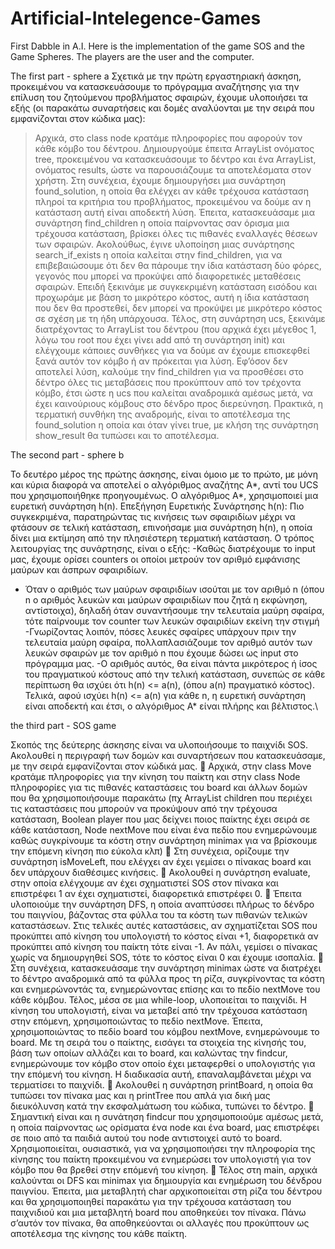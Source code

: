 # Artificial-Intelegence-Games
First Dabble in A.I.
Here is the implementation of the game SOS and the Game Spheres. The players are the user and the computer.

The first part - sphere a
Σχετικά με την πρώτη εργαστηριακή άσκηση, προκειμένου να κατασκευάσουμε το πρόγραμμα αναζήτησης για την επίλυση του ζητούμενου προβλήματος σφαιρών, έχουμε 
υλοποιήσει τα εξής (οι παρακάτω συναρτήσεις και δομές αναλύονται με την σειρά που εμφανίζονται στον κώδικα μας):
> Αρχικά, στο class node κρατάμε πληροφορίες που αφορούν τον κάθε κόμβο του δέντρου.
> Δημιουργούμε έπειτα ArrayList ονόματος tree, προκειμένου να κατασκευάσουμε το δέντρο και ένα ArrayList, ονόματος results, ώστε να 
παρουσιάζουμε τα αποτελέσματα στον χρήστη.
> Στη συνέχεια, έχουμε δημιουργήσει μια συνάρτηση found_solution, η οποία θα ελέγχει αν κάθε τρέχουσα κατάσταση πληροί τα κριτήρια του 
προβλήματος, προκειμένου να δούμε αν η κατάσταση αυτή είναι αποδεκτή λύση.
> Έπειτα, κατασκευάσαμε μια συνάρτηση find_children η οποία παίρνοντας σαν όρισμα μια τρέχουσα κατάσταση, βρίσκει όλες τις πιθανές εναλλαγές
θέσεων των σφαιρών.
> Ακολούθως, έγινε υλοποίηση μιας συνάρτησης search_if_exists η οποία καλείται στην find_children, για να επιβεβαιώσουμε ότι δεν θα πάρουμε
την ίδια κατάσταση δύο φόρες, γεγονός που μπορεί να προκύψει από διαφορετικές μεταθέσεις σφαιρών.
Επειδή ξεκινάμε με συγκεκριμένη κατάσταση εισόδου και προχωράμε με βάση το μικρότερο κόστος, αυτή η ίδια κατάσταση που δεν θα προστεθεί, δεν μπορεί να
προκύψει με μικρότερο κόστος σε σχέση με τη ήδη υπάρχουσα.
> Τέλος, στη συνάρτηση ucs, ξεκινάμε διατρέχοντας το ArrayList του δέντρου (που αρχικά έχει μέγεθος 1, λόγω του root που έχει γίνει add από τη συνάρτηση init) και
ελέγχουμε κάποιες συνθήκες για να δούμε αν έχουμε επισκεφθεί ξανά αυτόν τον κόμβο ή αν πρόκειται για λύση. Εφ’όσον δεν αποτελεί λύση, καλούμε την find_children για
να προσθέσει στο δέντρο όλες τις μεταβάσεις που προκύπτουν από τον τρέχοντα κόμβο, έτσι ώστε η ucs που καλείται αναδρομικά αμέσως μετά, να έχει καινούριους κόμβους 
στο δένδρο προς διερεύνηση. Πρακτικά, η τερματική συνθήκη της αναδρομής, είναι το αποτέλεσμα της found_solution η οποία και όταν γίνει true, με κλήση της συνάρτηση 
show_result θα τυπώσει και το αποτέλεσμα.

The second part - sphere b

Το δευτέρο μέρος της πρώτης άσκησης, είναι όμοιο με το πρώτο, με μόνη και κύρια διαφορά να αποτελεί ο αλγόριθμος αναζήτης Α*, αντί του UCS 
που χρησιμοποιήθηκε προηγουμένως.
Ο αλγόριθμος Α*, χρησιμοποιεί μια ευρετική συνάρτηση h(n).
Επεξήγηση Ευρετικής Συνάρτησης h(n):
Πιο συγκεκριμένα, παρατηρώντας τις κινήσεις των σφαιριδίων μέχρι να φτάσουν σε τελική κατάσταση, επινοήσαμε μια συνάρτηση h(n), η οποία 
δίνει μια εκτίμηση από την πλησιέστερη τερματική κατάσταση. Ο τρόπος λειτουργίας της συνάρτησης, είναι ο εξής:
-Καθώς διατρέχουμε το input μας, έχουμε ορίσει counters οι οποίοι μετρούν τον αριθμό εμφάνισης μαύρων και άσπρων σφαιριδίων.
- Όταν ο αριθμός των μαύρων σφαιριδίων ισούται με τον αριθμό n (όπου n ο αριθμός λευκών και μαύρων σφαιριδίων που ζητά η εκφώνηση, αντίστοιχα), δηλαδή όταν συναντήσουμε την τελευταία μαύρη σφαίρα, τότε παίρνουμε τον counter των λευκών σφαιριδίων εκείνη την στιγμή
-Γνωρίζοντας λοιπόν, πόσες λευκές σφαίρες υπάρχουν πριν την τελευταία μαύρη σφαίρα, πολλαπλασιάζουμε τον αριθμό αυτόν των λευκών σφαιρών με τον αριθμό n που έχουμε δώσει ως input στο πρόγραμμα μας.
-Ο αριθμός αυτός, θα είναι πάντα μικρότερος ή ίσος του πραγματικού κόστους από την τελική κατάσταση, συνεπώς σε κάθε περίπτωση θα ισχύει ότι h(n) <= a(n), (όπου a(n) πραγματικό κόστος).
Τελικά, αφού ισχύει h(n) <= a(n) για κάθε n, η ευρετική συνάρτηση είναι αποδεκτή και έτσι, ο αλγόριθμος Α* είναι πλήρης και βέλτιστος.\

the third part - SOS game

Σκοπός της δεύτερης άσκησης είναι να υλοποιήσουμε το παιχνίδι SOS. Ακολουθεί η περιγραφή των δομών και συναρτήσεων 
που κατασκευάσαμε, με την σειρά εμφανίζονται στον κώδικά μας.
 Αρχικά, στην class Move κρατάμε πληροφορίες για την κίνηση του παίκτη και στην class Node πληροφορίες για τις πιθανές καταστάσεις του board και άλλων
δομών που θα χρησιμοποιήσουμε παρακάτω (πχ ArrayList children που περιέχει τις καταστάσεις που μπορούν να προκύψουν από την τρέχουσα κατάσταση, Boolean player
που μας δείχνει ποιος παίκτης έχει σειρά σε κάθε κατάσταση, Node nextMove που είναι ένα πεδίο που ενημερώνουμε καθώς συγκρίνουμε τα κόστη στην συνάρτηση minimax 
για να βρίσκουμε την επόμενη κίνηση πιο εύκολα κλπ)
 Στη συνέχεια, ορίζουμε την συνάρτηση isMoveLeft, που ελέγχει αν έχει γεμίσει ο πίνακας board και δεν υπάρχουν διαθέσιμες κινήσεις.
 Ακολουθεί η συνάρτηση evaluate, στην οποία ελέγχουμε αν έχει σχηματιστεί SOS στον πίνακα και επιστρέφει 1 αν έχει σχηματιστεί, διαφορετικά επιστρέφει 0.
 Έπειτα υλοποιούμε την συνάρτηση DFS, η οποία αναπτύσσει πλήρως το δένδρο του παιγνίου, βάζοντας στα φύλλα του τα κόστη των πιθανών τελικών καταστάσεων.
Στις τελικές αυτές καταστάσεις, αν σχηματίζεται SOS που προκύπτει από κίνηση του υπολογιστή το κόστος είναι +1, διαφορετικά αν προκύπτει από κίνηση του παίκτη τότε
είναι -1. Αν πάλι, γεμίσει ο πίνακας χωρίς να δημιουργηθεί SOS, τότε το κόστος είναι 0 και έχουμε ισοπαλία.
 Στη συνέχεια, κατασκευάσαμε την συνάρτηση minimax ώστε να διατρέχει το δέντρο αναδρομικά από τα φύλλα προς τη ρίζα, συγκρίνοντας τα κόστη και ενημερώνοντάς τα, 
ενημερώνοντας επίσης και το πεδίο nextMove του κάθε κόμβου.
Τέλος, μέσα σε μια while-loop, υλοποιείται το παιχνίδι. Η κίνηση του υπολογιστή, είναι να μεταβεί από την τρέχουσα 
κατάσταση στην επόμενη, χρησιμοποιώντας το πεδίο nextMove. Έπειτα, χρησιμοποιώντας το πεδίο board του κόμβου nextMove, ενημερώνουμε
το board. Με τη σειρά του ο παίκτης, εισάγει τα στοιχεία της κίνησής του, βάση των οποίων αλλάζει και το board, και καλώντας την findcur, ενημερώνουμε 
τον κόμβο στον οποίο έχει μεταφερθεί ο υπολογιστής για την επόμενή του κίνηση. Η διαδικασία αυτή, επαναλαμβάνεται μέχρι να τερματίσει το παιχνίδι.
 Ακολουθεί η συνάρτηση printBoard, η οποία θα τυπώσει τον πίνακα μας και η printTree που απλά για δική μας διευκόλυνση κατά την εκσφαλμάτωση του κώδικα, τυπώνει 
το δέντρο.
 Σημαντική είναι και η συνάτηση findcur που χρησιμοποιούμε αμέσως μετά, η οποία παίρνοντας ως ορίσματα ένα node και ένα board, μας επιστρέφει σε ποιο από τα
παιδιά αυτού του node αντιστοιχεί αυτό το board. Χρησιμοποιείται, ουσιαστικά, για να χρησιμοποιήσει την πληροφορία της κίνησης του παίκτη προκειμένου 
να ενημερώσει τον υπολογιστή για τον κόμβο που θα βρεθεί στην επόμενή του κίνηση.
 Τέλος στη main, αρχικά καλούνται οι DFS και minimax για δημιουργία και ενημέρωση του δένδρου παιγνίου. Έπειτα, μια μεταβλητή char 
αρχικοποιείται στη ρίζα του δέντρου και θα χρησιμοποιηθεί παρακάτω για την τρέχουσα κατάσταση του παιχνιδιού και μια μεταβλητή board
που αποθηκεύει τον πίνακα. Πάνω σ’αυτόν τον πίνακα, θα αποθηκεύονται οι αλλαγές που προκύπτουν ως αποτέλεσμα της κίνησης του κάθε παίκτη.
